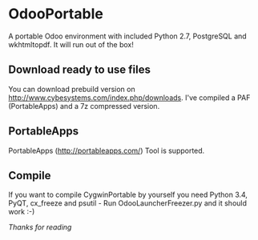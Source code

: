 OdooPortable
==============

A portable Odoo environment with included Python 2.7, PostgreSQL and wkhtmltopdf. It will run out of the box!

Download ready to use files
-----
You can download prebuild version on http://www.cybesystems.com/index.php/downloads. I've compiled a PAF (PortableApps) and a 7z compressed version. 

PortableApps
-----
PortableApps (http://portableapps.com/) Tool is supported.

Compile
-----

If you want to compile CygwinPortable by yourself you need Python 3.4, PyQT, cx_freeze and psutil - Run OdooLauncherFreezer.py and it should work :-)

*Thanks for reading*
